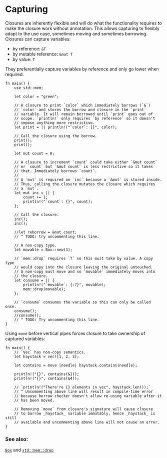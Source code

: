 # Capturing

Closures are inherently flexible and will do what the functionality requires
to make the closure work without annotation. This allows capturing to
flexibly adapt to the use case, sometimes moving and sometimes borrowing.
Closures can capture variables:

* by reference: `&T`
* by mutable reference: `&mut T`
* by value: `T`

They preferentially capture variables by reference and only go lower when
required.

```rust,editable
fn main() {
    use std::mem;
    
    let color = "green";

    // A closure to print `color` which immediately borrows (`&`)
    // `color` and stores the borrow and closure in the `print`
    // variable. It will remain borrowed until `print` goes out of
    // scope. `println!` only requires `by reference` so it doesn't
    // impose anything more restrictive.
    let print = || println!("`color`: {}", color);

    // Call the closure using the borrow.
    print();
    print();

    let mut count = 0;

    // A closure to increment `count` could take either `&mut count`
    // or `count` but `&mut count` is less restrictive so it takes
    // that. Immediately borrows `count`.
    //
    // A `mut` is required on `inc` because a `&mut` is stored inside.
    // Thus, calling the closure mutates the closure which requires
    // a `mut`.
    let mut inc = || {
        count += 1;
        println!("`count`: {}", count);
    };

    // Call the closure.
    inc();
    inc();

    //let reborrow = &mut count;
    // ^ TODO: try uncommenting this line.
    
    // A non-copy type.
    let movable = Box::new(3);

    // `mem::drop` requires `T` so this must take by value. A copy type
    // would copy into the closure leaving the original untouched.
    // A non-copy must move and so `movable` immediately moves into
    // the closure.
    let consume = || {
        println!("`movable`: {:?}", movable);
        mem::drop(movable);
    };

    // `consume` consumes the variable so this can only be called once.
    consume();
    //consume();
    // ^ TODO: Try uncommenting this line.
}
```

Using `move` before vertical pipes forces closure
to take ownership of captured variables:

```rust,editable
fn main() {
    // `Vec` has non-copy semantics.
    let haystack = vec![1, 2, 3];

    let contains = move |needle| haystack.contains(needle);

    println!("{}", contains(&1));
    println!("{}", contains(&4));

    // `println!("There're {} elements in vec", haystack.len());`
    // ^ Uncommenting above line will result in compile-time error
    // because borrow checker doesn't allow re-using variable after it
    // has been moved.
    
    // Removing `move` from closure's signature will cause closure
    // to borrow _haystack_ variable immutably, hence _haystack_ is still
    // available and uncommenting above line will not cause an error.
}
```

### See also:

[`Box`][box] and [`std::mem::drop`][drop]

[box]: std/box.html
[drop]: https://doc.rust-lang.org/std/mem/fn.drop.html
